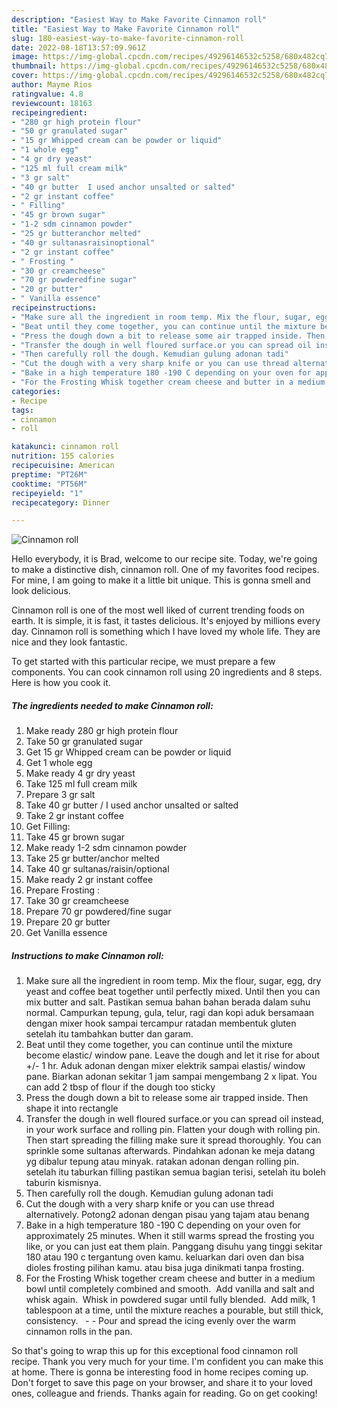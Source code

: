 ```yaml
---
description: "Easiest Way to Make Favorite Cinnamon roll"
title: "Easiest Way to Make Favorite Cinnamon roll"
slug: 180-easiest-way-to-make-favorite-cinnamon-roll
date: 2022-08-18T13:57:09.961Z
image: https://img-global.cpcdn.com/recipes/49296146532c5258/680x482cq70/cinnamon-roll-recipe-main-photo.jpg
thumbnail: https://img-global.cpcdn.com/recipes/49296146532c5258/680x482cq70/cinnamon-roll-recipe-main-photo.jpg
cover: https://img-global.cpcdn.com/recipes/49296146532c5258/680x482cq70/cinnamon-roll-recipe-main-photo.jpg
author: Mayme Rios
ratingvalue: 4.8
reviewcount: 18163
recipeingredient:
- "280 gr high protein flour"
- "50 gr granulated sugar"
- "15 gr Whipped cream can be powder or liquid"
- "1 whole egg"
- "4 gr dry yeast"
- "125 ml full cream milk"
- "3 gr salt"
- "40 gr butter  I used anchor unsalted or salted"
- "2 gr instant coffee"
- " Filling"
- "45 gr brown sugar"
- "1-2 sdm cinnamon powder"
- "25 gr butteranchor melted"
- "40 gr sultanasraisinoptional"
- "2 gr instant coffee"
- " Frosting "
- "30 gr creamcheese"
- "70 gr powderedfine sugar"
- "20 gr butter"
- " Vanilla essence"
recipeinstructions:
- "Make sure all the ingredient in room temp. Mix the flour, sugar, egg, dry yeast and coffee beat together until perfectly mixed. Until then you can mix butter and salt. Pastikan semua bahan bahan berada dalam suhu normal. Campurkan tepung, gula, telur, ragi dan kopi aduk bersamaan dengan mixer hook sampai tercampur ratadan membentuk gluten setelah itu tambahkan butter dan garam."
- "Beat until they come together, you can continue until the mixture become elastic/ window pane. Leave the dough and let it rise for about +/- 1 hr. Aduk adonan dengan mixer elektrik sampai elastis/ window pane. Biarkan adonan sekitar 1 jam sampai mengembang 2 x lipat. You can add 2 tbsp of flour if the dough too sticky"
- "Press the dough down a bit to release some air trapped inside. Then shape it into rectangle"
- "Transfer the dough in well floured surface.or you can spread oil instead, in your work surface and rolling pin. Flatten your dough with rolling pin. Then start spreading the filling make sure it spread thoroughly. You can sprinkle some sultanas afterwards. Pindahkan adonan ke meja datang yg dibalur tepung atau minyak. ratakan adonan dengan rolling pin. setelah itu taburkan filling pastikan semua bagian terisi, setelah itu boleh taburin kismisnya."
- "Then carefully roll the dough. Kemudian gulung adonan tadi"
- "Cut the dough with a very sharp knife or you can use thread alternatively. Potong2 adonan dengan pisau yang tajam atau benang"
- "Bake in a high temperature 180 -190 C depending on your oven for approximately 25 minutes. When it still warms spread the frosting you like, or you can just eat them plain. Panggang disuhu yang tinggi sekitar 180 atau 190 c tergantung oven kamu. keluarkan dari oven dan bisa dioles frosting pilihan kamu. atau bisa juga dinikmati tanpa frosting."
- "For the Frosting Whisk together cream cheese and butter in a medium bowl until completely combined and smooth.  Add vanilla and salt and whisk again.  Whisk in powdered sugar until fully blended.  Add milk, 1 tablespoon at a time, until the mixture reaches a pourable, but still thick, consistency.    Pour and spread the icing evenly over the warm cinnamon rolls in the pan."
categories:
- Recipe
tags:
- cinnamon
- roll

katakunci: cinnamon roll 
nutrition: 155 calories
recipecuisine: American
preptime: "PT26M"
cooktime: "PT56M"
recipeyield: "1"
recipecategory: Dinner

---
```



![Cinnamon roll](https://img-global.cpcdn.com/recipes/49296146532c5258/680x482cq70/cinnamon-roll-recipe-main-photo.jpg)

Hello everybody, it is Brad, welcome to our recipe site. Today, we're going to make a distinctive dish, cinnamon roll. One of my favorites food recipes. For mine, I am going to make it a little bit unique. This is gonna smell and look delicious.

Cinnamon roll is one of the most well liked of current trending foods on earth. It is simple, it is fast, it tastes delicious. It's enjoyed by millions every day. Cinnamon roll is something which I have loved my whole life. They are nice and they look fantastic.




To get started with this particular recipe, we must prepare a few components. You can cook cinnamon roll using 20 ingredients and 8 steps. Here is how you cook it.

<!--inarticleads1-->

##### The ingredients needed to make Cinnamon roll:

1. Make ready 280 gr high protein flour
1. Take 50 gr granulated sugar
1. Get 15 gr Whipped cream can be powder or liquid
1. Get 1 whole egg
1. Make ready 4 gr dry yeast
1. Take 125 ml full cream milk
1. Prepare 3 gr salt
1. Take 40 gr butter / I used anchor unsalted or salted
1. Take 2 gr instant coffee
1. Get  Filling:
1. Take 45 gr brown sugar
1. Make ready 1-2 sdm cinnamon powder
1. Take 25 gr butter/anchor melted
1. Take 40 gr sultanas/raisin/optional
1. Make ready 2 gr instant coffee
1. Prepare  Frosting :
1. Take 30 gr creamcheese
1. Prepare 70 gr powdered/fine sugar
1. Prepare 20 gr butter
1. Get  Vanilla essence




<!--inarticleads2-->

##### Instructions to make Cinnamon roll:

1. Make sure all the ingredient in room temp. Mix the flour, sugar, egg, dry yeast and coffee beat together until perfectly mixed. Until then you can mix butter and salt. Pastikan semua bahan bahan berada dalam suhu normal. Campurkan tepung, gula, telur, ragi dan kopi aduk bersamaan dengan mixer hook sampai tercampur ratadan membentuk gluten setelah itu tambahkan butter dan garam.
1. Beat until they come together, you can continue until the mixture become elastic/ window pane. Leave the dough and let it rise for about +/- 1 hr. Aduk adonan dengan mixer elektrik sampai elastis/ window pane. Biarkan adonan sekitar 1 jam sampai mengembang 2 x lipat. You can add 2 tbsp of flour if the dough too sticky
1. Press the dough down a bit to release some air trapped inside. Then shape it into rectangle
1. Transfer the dough in well floured surface.or you can spread oil instead, in your work surface and rolling pin. Flatten your dough with rolling pin. Then start spreading the filling make sure it spread thoroughly. You can sprinkle some sultanas afterwards. Pindahkan adonan ke meja datang yg dibalur tepung atau minyak. ratakan adonan dengan rolling pin. setelah itu taburkan filling pastikan semua bagian terisi, setelah itu boleh taburin kismisnya.
1. Then carefully roll the dough. Kemudian gulung adonan tadi
1. Cut the dough with a very sharp knife or you can use thread alternatively. Potong2 adonan dengan pisau yang tajam atau benang
1. Bake in a high temperature 180 -190 C depending on your oven for approximately 25 minutes. When it still warms spread the frosting you like, or you can just eat them plain. Panggang disuhu yang tinggi sekitar 180 atau 190 c tergantung oven kamu. keluarkan dari oven dan bisa dioles frosting pilihan kamu. atau bisa juga dinikmati tanpa frosting.
1. For the Frosting Whisk together cream cheese and butter in a medium bowl until completely combined and smooth.  Add vanilla and salt and whisk again.  Whisk in powdered sugar until fully blended.  Add milk, 1 tablespoon at a time, until the mixture reaches a pourable, but still thick, consistency.   -  - Pour and spread the icing evenly over the warm cinnamon rolls in the pan.




So that's going to wrap this up for this exceptional food cinnamon roll recipe. Thank you very much for your time. I'm confident you can make this at home. There is gonna be interesting food in home recipes coming up. Don't forget to save this page on your browser, and share it to your loved ones, colleague and friends. Thanks again for reading. Go on get cooking!
